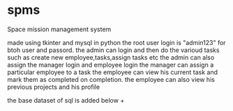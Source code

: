 # spms
Space mission management system

made using tkinter and mysql in python
the root user login is "admin123" for btoh user and passord.
the admin can login and then do the varioud tasks such as create new employee,tasks,assign tasks etc
the admin can also assign the manager login and employee login
the manager can assign a particular employee to a task
the employee can view his current task and mark them as completed on completion.
the employee can also view his previous projects and his profile

the base dataset of sql is added below
+
